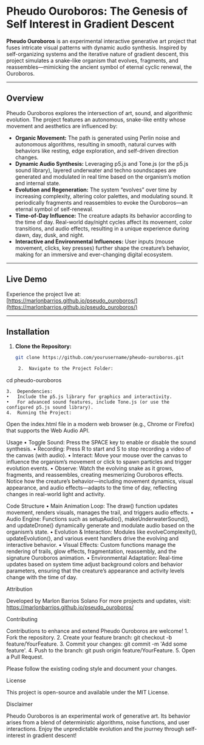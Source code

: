 # Pheudo Ouroboros: The Genesis of Self Interest in Gradient Descent

**Pheudo Ouroboros** is an experimental interactive generative art project that fuses intricate visual patterns with dynamic audio synthesis. Inspired by self-organizing systems and the iterative nature of gradient descent, this project simulates a snake-like organism that evolves, fragments, and reassembles—mimicking the ancient symbol of eternal cyclic renewal, the Ouroboros.

---

## Overview

Pheudo Ouroboros explores the intersection of art, sound, and algorithmic evolution. The project features an autonomous, snake-like entity whose movement and aesthetics are influenced by:
- **Organic Movement:** The path is generated using Perlin noise and autonomous algorithms, resulting in smooth, natural curves with behaviors like resting, edge exploration, and self-driven direction changes.
- **Dynamic Audio Synthesis:** Leveraging p5.js and Tone.js (or the p5.js sound library), layered underwater and techno soundscapes are generated and modulated in real time based on the organism’s motion and internal state.
- **Evolution and Regeneration:** The system “evolves” over time by increasing complexity, altering color palettes, and modulating sound. It periodically fragments and reassembles to evoke the Ouroboros—an eternal symbol of self-renewal.
- **Time-of-Day Influence:** The creature adapts its behavior according to the time of day. Real-world day/night cycles affect its movement, color transitions, and audio effects, resulting in a unique experience during dawn, day, dusk, and night.
- **Interactive and Environmental Influences:** User inputs (mouse movement, clicks, key presses) further shape the creature’s behavior, making for an immersive and ever-changing digital ecosystem.

---

## Live Demo

Experience the project live at:  
[https://marlonbarrios.github.io/pseudo_ouroboros/](https://marlonbarrios.github.io/pseudo_ouroboros/)

---

## Installation

1. **Clone the Repository:**

   ```bash
   git clone https://github.com/yourusername/pheudo-ouroboros.git

	2.	Navigate to the Project Folder:

cd pheudo-ouroboros


	3.	Dependencies:
	•	Include the p5.js library for graphics and interactivity.
	•	For advanced sound features, include Tone.js (or use the configured p5.js sound library).
	4.	Running the Project:
Open the index.html file in a modern web browser (e.g., Chrome or Firefox) that supports the Web Audio API.

Usage
	•	Toggle Sound:
Press the SPACE key to enable or disable the sound synthesis.
	•	Recording:
Press R to start and S to stop recording a video of the canvas (with audio).
	•	Interact:
Move your mouse over the canvas to influence the organism’s movement or click to spawn particles and trigger evolution events.
	•	Observe:
Watch the evolving snake as it grows, fragments, and reassembles, creating mesmerizing Ouroboros effects. Notice how the creature’s behavior—including movement dynamics, visual appearance, and audio effects—adapts to the time of day, reflecting changes in real-world light and activity.

Code Structure
	•	Main Animation Loop:
The draw() function updates movement, renders visuals, manages the trail, and triggers audio effects.
	•	Audio Engine:
Functions such as setupAudio(), makeUnderwaterSound(), and updateDrone() dynamically generate and modulate audio based on the organism’s state.
	•	Evolution & Interaction:
Modules like evolveComplexity(), updateEvolution(), and various event handlers drive the evolving and interactive behavior.
	•	Visual Effects:
Custom functions manage the rendering of trails, glow effects, fragmentation, reassembly, and the signature Ouroboros animation.
	•	Environmental Adaptation:
Real-time updates based on system time adjust background colors and behavior parameters, ensuring that the creature’s appearance and activity levels change with the time of day.

Attribution

Developed by Marlon Barrios Solano
For more projects and updates, visit: https://marlonbarrios.github.io/pseudo_ouroboros/

Contributing

Contributions to enhance and extend Pheudo Ouroboros are welcome!
	1.	Fork the repository.
	2.	Create your feature branch: git checkout -b feature/YourFeature.
	3.	Commit your changes: git commit -m 'Add some feature'.
	4.	Push to the branch: git push origin feature/YourFeature.
	5.	Open a Pull Request.

Please follow the existing coding style and document your changes.

License

This project is open-source and available under the MIT License.

Disclaimer

Pheudo Ouroboros is an experimental work of generative art. Its behavior arises from a blend of deterministic algorithms, noise functions, and user interactions. Enjoy the unpredictable evolution and the journey through self-interest in gradient descent!

